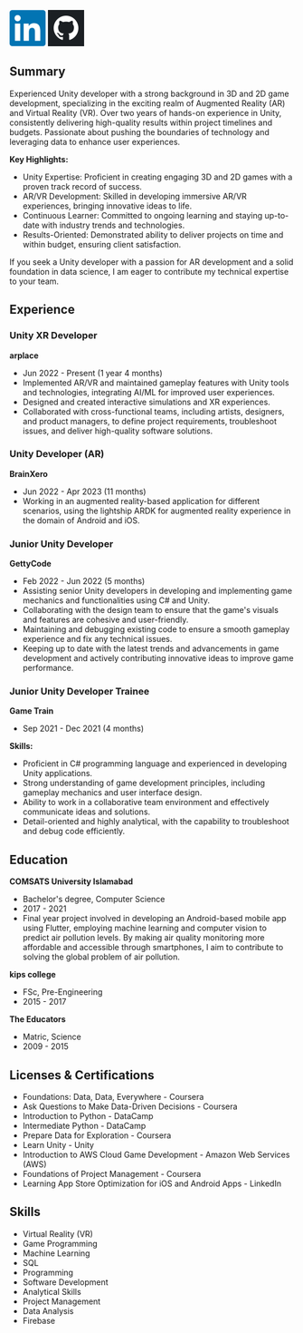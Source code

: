 
[![LinkedIn](/assets/img/linkedin-icon.png)](https://www.linkedin.com/in/ahzamrasul)
[![GitHub](/assets/img/github.png)](https://github.com/AhzamRasul)

## Summary

Experienced Unity developer with a strong background in 3D and 2D game development, specializing in the exciting realm of Augmented Reality (AR) and Virtual Reality (VR). Over two years of hands-on experience in Unity, consistently delivering high-quality results within project timelines and budgets. Passionate about pushing the boundaries of technology and leveraging data to enhance user experiences.

**Key Highlights:**
- Unity Expertise: Proficient in creating engaging 3D and 2D games with a proven track record of success.
- AR/VR Development: Skilled in developing immersive AR/VR experiences, bringing innovative ideas to life.
- Continuous Learner: Committed to ongoing learning and staying up-to-date with industry trends and technologies.
- Results-Oriented: Demonstrated ability to deliver projects on time and within budget, ensuring client satisfaction.

If you seek a Unity developer with a passion for AR development and a solid foundation in data science, I am eager to contribute my technical expertise to your team.

## Experience

### Unity XR Developer
**arplace**
- Jun 2022 - Present (1 year 4 months)
- Implemented AR/VR and maintained gameplay features with Unity tools and technologies, integrating AI/ML for improved user experiences.
- Designed and created interactive simulations and XR experiences.
- Collaborated with cross-functional teams, including artists, designers, and product managers, to define project requirements, troubleshoot issues, and deliver high-quality software solutions.

### Unity Developer (AR)
**BrainXero**
- Jun 2022 - Apr 2023 (11 months)
- Working in an augmented reality-based application for different scenarios, using the lightship ARDK for augmented reality experience in the domain of Android and iOS.

### Junior Unity Developer
**GettyCode**
- Feb 2022 - Jun 2022 (5 months)
- Assisting senior Unity developers in developing and implementing game mechanics and functionalities using C# and Unity.
- Collaborating with the design team to ensure that the game's visuals and features are cohesive and user-friendly.
- Maintaining and debugging existing code to ensure a smooth gameplay experience and fix any technical issues.
- Keeping up to date with the latest trends and advancements in game development and actively contributing innovative ideas to improve game performance.

### Junior Unity Developer Trainee
**Game Train**
- Sep 2021 - Dec 2021 (4 months)

**Skills:**
- Proficient in C# programming language and experienced in developing Unity applications.
- Strong understanding of game development principles, including gameplay mechanics and user interface design.
- Ability to work in a collaborative team environment and effectively communicate ideas and solutions.
- Detail-oriented and highly analytical, with the capability to troubleshoot and debug code efficiently.

## Education

**COMSATS University Islamabad**
- Bachelor's degree, Computer Science
- 2017 - 2021
- Final year project involved in developing an Android-based mobile app using Flutter, employing machine learning and computer vision to predict air pollution levels. By making air quality monitoring more affordable and accessible through smartphones, I aim to contribute to solving the global problem of air pollution.

**kips college**
- FSc, Pre-Engineering
- 2015 - 2017

**The Educators**
- Matric, Science
- 2009 - 2015

## Licenses & Certifications
- Foundations: Data, Data, Everywhere - Coursera
- Ask Questions to Make Data-Driven Decisions - Coursera
- Introduction to Python - DataCamp
- Intermediate Python - DataCamp
- Prepare Data for Exploration - Coursera
- Learn Unity - Unity
- Introduction to AWS Cloud Game Development - Amazon Web Services (AWS)
- Foundations of Project Management - Coursera
- Learning App Store Optimization for iOS and Android Apps - LinkedIn

## Skills
- Virtual Reality (VR)
- Game Programming
- Machine Learning
- SQL
- Programming
- Software Development
- Analytical Skills
- Project Management
- Data Analysis
- Firebase
